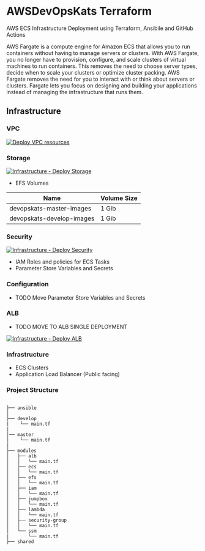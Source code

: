 # AWSDevOpsKats Terraform

AWS ECS Infrastructure Deployment using Terraform, Ansibile and GitHub Actions

AWS Fargate is a compute engine for Amazon ECS that allows you to run containers
without having to manage servers or clusters. With AWS Fargate, you no longer have to
provision, configure, and scale clusters of virtual machines to run containers. This removes
the need to choose server types, decide when to scale your clusters or optimize cluster
packing. AWS Fargate removes the need for you to interact with or think about servers or
clusters. Fargate lets you focus on designing and building your applications instead of
managing the infrastructure that runs them.

## Infrastructure

### VPC

[![Deploy VPC resources](https://github.com/stuartshay/WorkflowCommon/actions/workflows/deploy-vpc.yml/badge.svg)](https://github.com/stuartshay/WorkflowCommon/actions/workflows/deploy-vpc.yml)

### Storage

[![Infrastructure - Deploy Storage](https://github.com/stuartshay/AzureDevOpsKats/actions/workflows/deploy-storage.yml/badge.svg)](https://github.com/stuartshay/AzureDevOpsKats/actions/workflows/deploy-storage.yml)

- EFS Volumes

| Name                      | Volume Size |
| ------------------------- | ----------- |
| devopskats-master-images  | 1 Gib       |
| devopskats-develop-images | 1 Gib       |

### Security

[![Infrastructure - Deploy Security](https://github.com/stuartshay/AzureDevOpsKats/actions/workflows/deploy-security-infra.yml/badge.svg)](https://github.com/stuartshay/AzureDevOpsKats/actions/workflows/deploy-security-infra.yml)

- IAM Roles and policies for ECS Tasks
- Parameter Store Variables and Secrets

### Configuration

- TODO Move Parameter Store Variables and Secrets

### ALB

- TODO MOVE TO ALB SINGLE DEPLOYMENT

[![Infrastructure - Deploy ALB](https://github.com/stuartshay/AzureDevOpsKats/actions/workflows/deploy-alb.yml/badge.svg)](https://github.com/stuartshay/AzureDevOpsKats/actions/workflows/deploy-alb.yml)

### Infrastructure

- ECS Clusters
- Application Load Balancer (Public facing)

### Project Structure

```

├── ansible
│
├── develop
|    └── main.tf
|
│── master
│    └── main.tf
|
├── modules
│   ├── alb
│   │   └── main.tf
│   ├── ecs
│   │   └── main.tf
│   ├── efs
│   │   └── main.tf
│   ├── iam
│   │   └── main.tf
│   ├── jumpbox
│   │   └── main.tf
│   ├── lambda
│   │   └── main.tf
│   ├── security-group
│   │   └── main.tf
│   └── ssm
|       └── main.tf
├── shared

```

